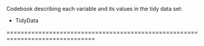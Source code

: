 Codebook describing each variable and its values in the tidy data set: 

- TidyData

===============================================================================

